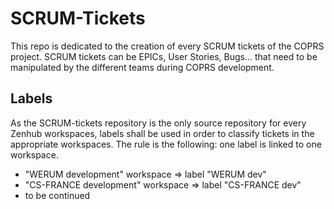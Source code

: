 # SCRUM-Tickets

This repo is dedicated to the creation of every SCRUM tickets of the COPRS project.
SCRUM tickets can be EPICs, User Stories, Bugs... that need to be manipulated by the different teams during COPRS development.

## Labels
As the SCRUM-tickets repository is the only source repository for every Zenhub workspaces, labels shall be used in order to classify tickets in the appropriate workspaces. The rule is the following: one label is linked to one workspace.
* "WERUM development" workspace => label "WERUM dev"
* "CS-FRANCE development" workspace => label "CS-FRANCE dev"
* to be continued
